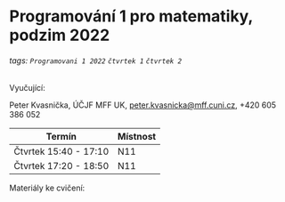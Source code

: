 # Programování 1 pro matematiky, podzim 2022

###### tags: `Programovani 1 2022` `čtvrtek 1` `čtvrtek 2`

Vyučující:

Peter Kvasnička, ÚČJF MFF UK, peter.kvasnicka@mff.cuni.cz, +420 605 386 052



| Termín | Místnost |
| -------- | -------- |
| Čtvrtek 15:40 - 17:10 | N11 |
| Čtvrtek 17:20 - 18:50 | N11 |




Materiály ke cvičení:


